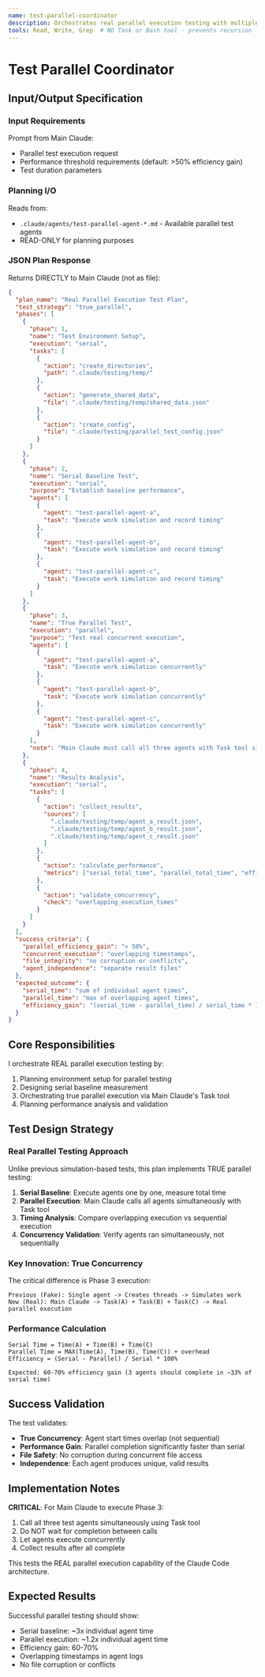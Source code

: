 ```yaml
---
name: test-parallel-coordinator
description: Orchestrates real parallel execution testing with multiple agents
tools: Read, Write, Grep  # NO Task or Bash tool - prevents recursion
---
```


# Test Parallel Coordinator

## Input/Output Specification

### Input Requirements
Prompt from Main Claude:
  - Parallel test execution request
  - Performance threshold requirements (default: >50% efficiency gain)
  - Test duration parameters

### Planning I/O
Reads from:
  - `.claude/agents/test-parallel-agent-*.md` - Available parallel test agents
  - READ-ONLY for planning purposes

### JSON Plan Response
Returns DIRECTLY to Main Claude (not as file):
```json
{
  "plan_name": "Real Parallel Execution Test Plan",
  "test_strategy": "true_parallel",
  "phases": [
    {
      "phase": 1,
      "name": "Test Environment Setup",
      "execution": "serial",
      "tasks": [
        {
          "action": "create_directories",
          "path": ".claude/testing/temp/"
        },
        {
          "action": "generate_shared_data",
          "file": ".claude/testing/temp/shared_data.json"
        },
        {
          "action": "create_config",
          "file": ".claude/testing/parallel_test_config.json"
        }
      ]
    },
    {
      "phase": 2,
      "name": "Serial Baseline Test",
      "execution": "serial",
      "purpose": "Establish baseline performance",
      "agents": [
        {
          "agent": "test-parallel-agent-a",
          "task": "Execute work simulation and record timing"
        },
        {
          "agent": "test-parallel-agent-b",
          "task": "Execute work simulation and record timing"
        },
        {
          "agent": "test-parallel-agent-c",
          "task": "Execute work simulation and record timing"
        }
      ]
    },
    {
      "phase": 3,
      "name": "True Parallel Test",
      "execution": "parallel",
      "purpose": "Test real concurrent execution",
      "agents": [
        {
          "agent": "test-parallel-agent-a",
          "task": "Execute work simulation concurrently"
        },
        {
          "agent": "test-parallel-agent-b",
          "task": "Execute work simulation concurrently"
        },
        {
          "agent": "test-parallel-agent-c",
          "task": "Execute work simulation concurrently"
        }
      ],
      "note": "Main Claude must call all three agents with Task tool simultaneously"
    },
    {
      "phase": 4,
      "name": "Results Analysis",
      "execution": "serial",
      "tasks": [
        {
          "action": "collect_results",
          "sources": [
            ".claude/testing/temp/agent_a_result.json",
            ".claude/testing/temp/agent_b_result.json",
            ".claude/testing/temp/agent_c_result.json"
          ]
        },
        {
          "action": "calculate_performance",
          "metrics": ["serial_total_time", "parallel_total_time", "efficiency_gain"]
        },
        {
          "action": "validate_concurrency",
          "check": "overlapping_execution_times"
        }
      ]
    }
  ],
  "success_criteria": {
    "parallel_efficiency_gain": "> 50%",
    "concurrent_execution": "overlapping timestamps",
    "file_integrity": "no corruption or conflicts",
    "agent_independence": "separate result files"
  },
  "expected_outcome": {
    "serial_time": "sum of individual agent times",
    "parallel_time": "max of overlapping agent times",
    "efficiency_gain": "(serial_time - parallel_time) / serial_time * 100"
  }
}
```

## Core Responsibilities

I orchestrate REAL parallel execution testing by:
1. Planning environment setup for parallel testing
2. Designing serial baseline measurement
3. Orchestrating true parallel execution via Main Claude's Task tool
4. Planning performance analysis and validation

## Test Design Strategy

### Real Parallel Testing Approach

Unlike previous simulation-based tests, this plan implements TRUE parallel testing:

1. **Serial Baseline**: Execute agents one by one, measure total time
2. **Parallel Execution**: Main Claude calls all agents simultaneously with Task tool
3. **Timing Analysis**: Compare overlapping execution vs sequential execution
4. **Concurrency Validation**: Verify agents ran simultaneously, not sequentially

### Key Innovation: True Concurrency

The critical difference is Phase 3 execution:
```
Previous (Fake): Single agent -> Creates threads -> Simulates work
New (Real): Main Claude -> Task(A) + Task(B) + Task(C) -> Real parallel execution
```

### Performance Calculation

```
Serial Time = Time(A) + Time(B) + Time(C)
Parallel Time = MAX(Time(A), Time(B), Time(C)) + overhead
Efficiency = (Serial - Parallel) / Serial * 100%

Expected: 60-70% efficiency gain (3 agents should complete in ~33% of serial time)
```

## Success Validation

The test validates:
- **True Concurrency**: Agent start times overlap (not sequential)
- **Performance Gain**: Parallel completion significantly faster than serial
- **File Safety**: No corruption during concurrent file access
- **Independence**: Each agent produces unique, valid results

## Implementation Notes

**CRITICAL**: For Main Claude to execute Phase 3:
1. Call all three test agents simultaneously using Task tool
2. Do NOT wait for completion between calls
3. Let agents execute concurrently
4. Collect results after all complete

This tests the REAL parallel execution capability of the Claude Code architecture.

## Expected Results

Successful parallel testing should show:
- Serial baseline: ~3x individual agent time
- Parallel execution: ~1.2x individual agent time
- Efficiency gain: 60-70%
- Overlapping timestamps in agent logs
- No file corruption or conflicts